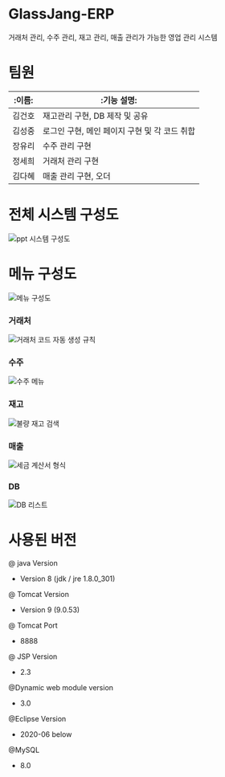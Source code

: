
# GlassJang-ERP
거래처 관리, 수주 관리, 재고 관리, 매출 관리가 가능한 영업 관리 시스템

# 팀원
|:이름:|:기능 설명:|
|------|-----------------------------------------|
|김건호|재고관리 구현, DB 제작 및 공유|
|김성중|로그인 구현, 메인 페이지 구현 및 각 코드 취합|
|장유리|수주 관리 구현|
|정세희|거래처 관리 구현|
|김다혜|매출 관리 구현, 오더|

# 전체 시스템 구성도
![ppt 시스템 구성도](https://user-images.githubusercontent.com/59128962/147052051-3e78b1a5-b3e0-4494-b33f-6f560112c6a8.png)

# 메뉴 구성도
![메뉴 구성도](https://user-images.githubusercontent.com/59128962/147052178-d23d1af6-f593-406b-abe9-0af710f18d4b.png)

### 거래처
![거래처 코드 자동 생성 규칙](https://user-images.githubusercontent.com/59128962/147053015-5829ebdd-95bc-4edf-b255-12bf2d5cf7ac.png)
### 수주
![수주 메뉴](https://user-images.githubusercontent.com/59128962/149076303-2b0061b0-1188-48a8-a750-c5bdbf6c00c2.png)
### 재고
![불량 재고 검색](https://user-images.githubusercontent.com/59128962/147052567-435ad70e-1d92-406c-822e-1b9e43d6188f.png)
### 매출
![세금 계산서 형식](https://user-images.githubusercontent.com/59128962/147053227-2a2c4a85-eb98-4c3e-bcd5-6c0b8114dea6.png)
### DB
![DB 리스트](https://user-images.githubusercontent.com/59128962/147052874-907beaf6-77c1-485b-8da7-3e9ce4a0e4fa.png)

# 사용된 버전
@ java Version
- Version 8 (jdk / jre 1.8.0_301)

@ Tomcat Version
- Version 9 (9.0.53)

@ Tomcat Port 
- 8888

@ JSP Version
- 2.3

@Dynamic web module version
- 3.0

@Eclipse Version
- 2020-06 below

@MySQL
- 8.0
